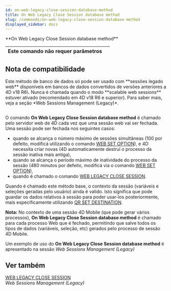 ```yaml
---
id: on-web-legacy-close-session-database-method
title: On Web Legacy Close Session database method
slug: /commands/on-web-legacy-close-session-database-method
displayed_sidebar: docs
---
```


<!--REF #_command_.On Web Legacy Close Session database method.Syntax-->**On Web Legacy Close Session database method**<!-- END REF-->
<!--REF #_command_.On Web Legacy Close Session database method.Params-->
| Este comando não requer parâmetros |  |
| --- | --- |

<!-- END REF-->

## Nota de compatibilidade 

<!--REF #_command_.On Web Legacy Close Session database method.Summary-->Este método de banco de dados só pode ser usado com **sessões legado web** disponíveis em bancos de dados convertidos de versões anteriores a 4D v18 R6\.<!-- END REF--> Nunca é chamada quando o modo **scalable web sessions** estuver ativado (recomendado em 4D v18 R6 e superior). Para saber mais, veja a seção *Web Sessions Management (Legacy)*.

## 

O comando **On Web Legacy Close Session database method** é chamado pelo servidor web de 4D cada vez que uma sessão web vai ser fechada. Uma sessão pode ser fechada nos seguintes casos:

* quando se alcança o número máximo de sessões simultâneas (100 por defeito, modificá utilizando o comando [WEB SET OPTION](web-set-option.md)), e 4D necessita criar novas (4D automaticamente destruí o processo da sessão inativa mais antiga),
* quando se alcança o período máximo de inatividade do processo da sessão (480 minutos por defeito, modificá via o comando [WEB SET OPTION](web-set-option.md)),
* quando é chamado o comando [WEB LEGACY CLOSE SESSION](web-legacy-close-session.md).

Quando é chamado este método base, o contexto da sessão (variáveis e seleções geradas pelo usuário) ainda é valido. Isto significa que pode guardar os dados relativos à sessão para poder usar-los posteriormente, mais especificamente utilizando [QR SET DESTINATION](qr-set-destination.md).

**Nota:** No contexto de uma sessão 4D Mobile (que pode gerar vários processos), **On Web Legacy Close Session database method** é chamado para cada processo Web que é fechado, permitindo que salve todos os tipos de dados (variáveis, seleção, etc) gerados pelo processo de sessão 4D Mobile. 

Um exemplo de uso do **On Web Legacy Close Session database method** é apresentado na sessão *Web Sessions Management (Legacy)* 

## Ver também 

[WEB LEGACY CLOSE SESSION](web-legacy-close-session.md)  
*Web Sessions Management (Legacy)*  